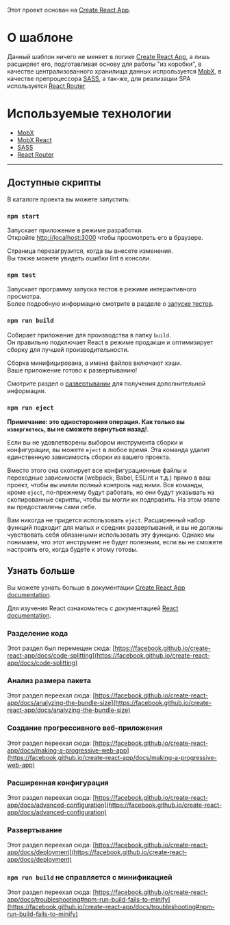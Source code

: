 Этот проект основан на [Create React App](https://github.com/facebook/create-react-app).

# О шаблоне

Данный шаблон ничего не меняет в логике [Create React App](https://github.com/facebook/create-react-app), а лишь расширяет его, подготавливая основу для работы "из коробки", в качестве централизованного хранилища данных испрользуется [MobX](https://mobx.js.org/), в качестве препроцессора [SASS](https://sass-scss.ru), а так-же, для реализации SPA используется [React Router](https://reactrouter.com/)

# Используемые технологии

- [MobX](https://mobx.js.org/)
- [MobX React](https://www.npmjs.com/package/mobx-react)
- [SASS](https://sass-scss.ru)
- [React Router](https://reactrouter.com/)

<hr>

## Доступные скрипты

В каталоге проекта вы можете запустить:

### `npm start`

Запускает приложение в режиме разработки.\
Откройте [http://localhost:3000](http://localhost:3000) чтобы просмотреть его в браузере.

Страница перезагрузится, когда вы внесете изменения.\
Вы также можете увидеть ошибки lint в консоли.

### `npm test`

Запускает программу запуска тестов в режиме интерактивного просмотра.\
Более подробную информацию смотрите в разделе о [запуске тестов](https://facebook.github.io/create-react-app/docs/running-tests).

### `npm run build`

Собирает приложение для производства в папку `build`.\
Он правильно подключает React в режиме продакшн и оптимизирует сборку для лучшей производительности.

Сборка минифицирована, а имена файлов включают хэши.\
Ваше приложение готово к развертыванию!

Смотрите раздел о [развертывании](https://facebook.github.io/create-react-app/docs/deployment) для получения дополнительной информации.

### `npm run eject`

**Примечание: это односторонняя операция. Как только вы `извергнетесь`, вы не сможете вернуться назад!**.

Если вы не удовлетворены выбором инструмента сборки и конфигурации, вы можете `eject` в любое время. Эта команда удалит единственную зависимость сборки из вашего проекта.

Вместо этого она скопирует все конфигурационные файлы и переходные зависимости (webpack, Babel, ESLint и т.д.) прямо в ваш проект, чтобы вы имели полный контроль над ними. Все команды, кроме `eject`, по-прежнему будут работать, но они будут указывать на скопированные скрипты, чтобы вы могли их подправить. На этом этапе вы предоставлены сами себе.

Вам никогда не придется использовать `eject`. Расширенный набор функций подходит для малых и средних развертываний, и вы не должны чувствовать себя обязанными использовать эту функцию. Однако мы понимаем, что этот инструмент не будет полезным, если вы не сможете настроить его, когда будете к этому готовы.

## Узнать больше

Вы можете узнать больше в документации [Create React App documentation](https://facebook.github.io/create-react-app/docs/getting-started).

Для изучения React ознакомьтесь с документацией [React documentation](https://reactjs.org/).

### Разделение кода

Этот раздел был перемещен сюда: [https://facebook.github.io/create-react-app/docs/code-splitting](https://facebook.github.io/create-react-app/docs/code-splitting)

### Анализ размера пакета

Этот раздел переехал сюда: [https://facebook.github.io/create-react-app/docs/analyzing-the-bundle-size](https://facebook.github.io/create-react-app/docs/analyzing-the-bundle-size)

### Создание прогрессивного веб-приложения

Этот раздел переехал сюда: [https://facebook.github.io/create-react-app/docs/making-a-progressive-web-app](https://facebook.github.io/create-react-app/docs/making-a-progressive-web-app)

### Расширенная конфигурация

Этот раздел переехал сюда: [https://facebook.github.io/create-react-app/docs/advanced-configuration](https://facebook.github.io/create-react-app/docs/advanced-configuration)

### Развертывание

Этот раздел переехал сюда: [https://facebook.github.io/create-react-app/docs/deployment](https://facebook.github.io/create-react-app/docs/deployment)

### `npm run build` не справляется с минификацией

Этот раздел переехал сюда: [https://facebook.github.io/create-react-app/docs/troubleshooting#npm-run-build-fails-to-minify](https://facebook.github.io/create-react-app/docs/troubleshooting#npm-run-build-fails-to-minify)
